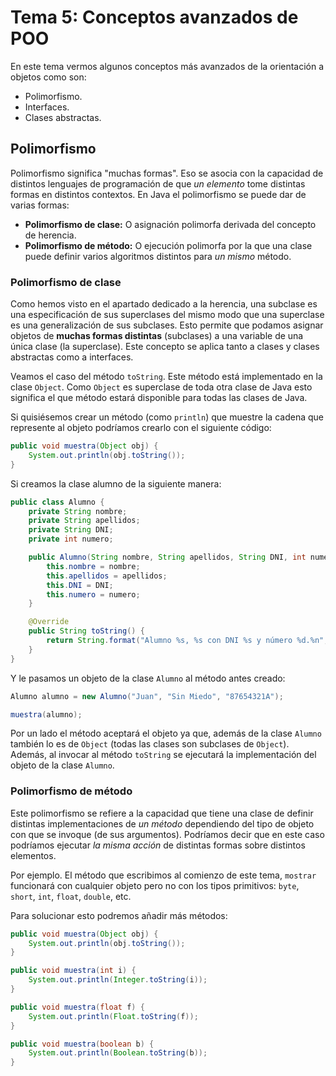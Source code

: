 # Tema 5: Conceptos avanzados de POO

En este tema vermos algunos conceptos más avanzados de la orientación a objetos como son:

* Polimorfismo.
* Interfaces.
* Clases abstractas.


## Polimorfismo

Polimorfismo significa "muchas formas". Eso se asocia con la capacidad de distintos lenguajes de programación de que *un elemento* tome distintas formas en distintos contextos.
En Java el polimorfismo se puede dar de varias formas:

* **Polimorfismo de clase:** O asignación polimorfa derivada del concepto de herencia.
* **Polimorfismo de método:** O ejecución polimorfa por la que una clase puede definir varios algoritmos distintos para *un mismo* método.

### Polimorfismo de clase

Como hemos visto en el apartado dedicado a la herencia, una subclase es una especificación de sus superclases del mismo modo que una superclase es una generalización de sus subclases. Esto permite que podamos asignar objetos de **muchas formas distintas** (subclases) a una variable de una única clase (la superclase).
Este concepto se aplica tanto a clases y clases abstractas como a interfaces.

Veamos el caso del método `toString`. Este método está implementado en la clase `Object`. Como `Object` es superclase de toda otra clase de Java esto significa el que método estará disponible para todas las clases de Java.

Si quisiésemos crear un método (como `println`) que muestre la cadena que represente al objeto podríamos crearlo con el siguiente código:

```java
public void muestra(Object obj) {
    System.out.println(obj.toString());
}
```

Si creamos la clase alumno de la siguiente manera:


```java
public class Alumno {
    private String nombre;
    private String apellidos;
    private String DNI;
    private int numero;

    public Alumno(String nombre, String apellidos, String DNI, int numero) {
        this.nombre = nombre;
        this.apellidos = apellidos;
        this.DNI = DNI;
        this.numero = numero;
    }

    @Override
    public String toString() {
        return String.format("Alumno %s, %s con DNI %s y número %d.%n", apellidos, nombre, DNI, numero);
    }
}
```

Y le pasamos un objeto de la clase `Alumno` al método antes creado:

```java
Alumno alumno = new Alumno("Juan", "Sin Miedo", "87654321A");

muestra(alumno);
```

Por un lado el método aceptará el objeto ya que, además de la clase `Alumno` también lo es de `Object` (todas las clases son subclases de `Object`). Además, al invocar al método `toString` se ejecutará la implementación del objeto de la clase `Alumno`.

### Polimorfismo de método

Este polimorfismo se refiere a la capacidad que tiene una clase de definir distintas implementaciones de *un método* dependiendo del tipo de objeto con que se invoque (de sus argumentos). Podríamos decir que en este caso podríamos ejecutar *la misma acción* de distintas formas sobre distintos elementos.

Por ejemplo. El método que escribimos al comienzo de este tema, `mostrar` funcionará con cualquier objeto pero no con los tipos primitivos: `byte`, `short`, `int`, `float`, `double`, etc.

Para solucionar esto podremos añadir más métodos:

```java
public void muestra(Object obj) {
    System.out.println(obj.toString());
}

public void muestra(int i) {
    System.out.println(Integer.toString(i));
}

public void muestra(float f) {
    System.out.println(Float.toString(f));
}

public void muestra(boolean b) {
    System.out.println(Boolean.toString(b));
}
```